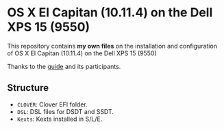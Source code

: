 # OS X El Capitan (10.11.4) on the Dell XPS 15 (9550)
This repository contains **my own files** on the installation and configuration of OS X El Capitan (10.11.4) on the Dell XPS 15 (9550)

Thanks to the [guide][1] and its participants.

## Structure
* `CLOVER`: Clover EFI folder.
* `DSL`: DSL files for DSDT and SSDT.
* `Kexts`: Kexts installed in S/L/E.

[1]:	http://www.tonymacx86.com/threads/guide-wip-dell-xps-15-9550-skylake-gtx960m-ssd-via-clover-uefi.192598/